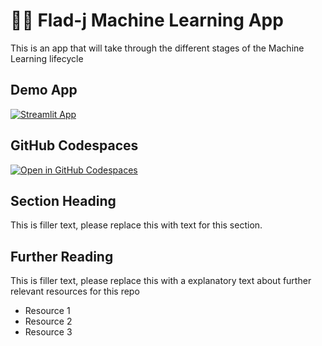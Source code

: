 # 👨‍🔬 Flad-j Machine Learning App


This is an app that will take through the different stages of the Machine Learning lifecycle
## Demo App

[![Streamlit App](https://static.streamlit.io/badges/streamlit_badge_black_white.svg)](https://fladj-machinelearning.streamlit.app/)

## GitHub Codespaces

[![Open in GitHub Codespaces](https://github.com/codespaces/badge.svg)](https://codespaces.new/streamlit/app-starter-kit?quickstart=1)

## Section Heading

This is filler text, please replace this with text for this section.

## Further Reading

This is filler text, please replace this with a explanatory text about further relevant resources for this repo
- Resource 1
- Resource 2
- Resource 3
